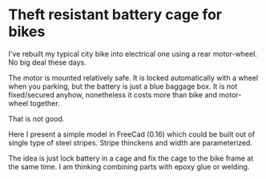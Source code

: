 # Theft resistant battery cage for bikes

I've rebuilt my typical city bike into electrical one using a rear motor-wheel.
No big deal these days.


The motor is mounted relatively safe. 
It is locked automatically with a wheel when you parking, but
the battery is just a blue baggage box. 
It is not fixed/secured anyhow, nonetheless it costs more than bike and motor-wheel together.

That is not good.

Here I present a simple model in FreeCad (0.16) which could be built out of single type of steel stripes.
Stripe thinckens and width are parameterized. 

The idea is just lock battery in a cage and fix the cage to the bike frame at the same time.
I am thinking combining parts with epoxy glue or welding.
